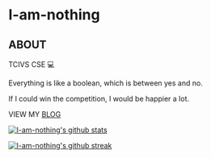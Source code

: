 # I-am-nothing

## ABOUT

TCIVS CSE 💻

Everything is like a boolean, which is between yes and no.

If I could win the competition, I would be happier a lot.

VIEW MY [BLOG](https://i-am-nothing.github.io)


[![I-am-nothing's github stats](https://github-readme-stats.vercel.app/api?username=I-am-nothing&theme=blue-green&hide_border=true&layout=compact)](https://github.com/anuraghazra/github-readme-stats)

[![I-am-nothing's github streak](https://github-readme-streak-stats.herokuapp.com/?user=I-am-nothing&theme=blue-green&hide_border=true&layout=compact)](https://github.com/DenverCoder1/github-readme-streak-stats)
